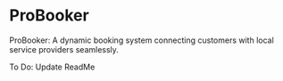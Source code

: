 # ProBooker

ProBooker: A dynamic booking system connecting customers with local service providers seamlessly.

To Do: Update ReadMe
